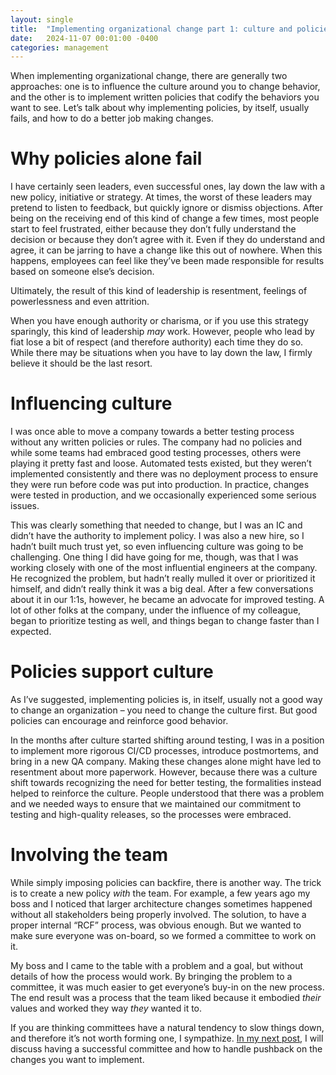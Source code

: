 ```yaml
---
layout: single
title:  "Implementing organizational change part 1: culture and policies"
date:   2024-11-07 00:01:00 -0400
categories: management
---
```

When implementing organizational change, there are generally two approaches: one is to influence the culture around you to change behavior, and the other is to implement written policies that codify the behaviors you want to see. Let’s talk about why implementing policies, by itself, usually fails, and how to do a better job making changes.

# Why policies alone fail
I have certainly seen leaders, even successful ones, lay down the law with a new policy, initiative or strategy. At times, the worst of these leaders may pretend to listen to feedback, but quickly ignore or dismiss objections. After being on the receiving end of this kind of change a few times, most people start to feel frustrated, either because they don’t fully understand the decision or because they don’t agree with it. Even if they do understand and agree, it can be jarring to have a change like this out of nowhere. When this happens, employees can feel like they’ve been made responsible for results based on someone else’s decision.

Ultimately, the result of this kind of leadership is resentment, feelings of powerlessness and even attrition.

When you have enough authority or charisma, or if you use this strategy sparingly, this kind of leadership _may_ work. However, people who lead by fiat lose a bit of respect (and therefore authority) each time they do so. While there may be situations when you have to lay down the law, I firmly believe it should be the last resort.

# Influencing culture
I was once able to move a company towards a better testing process without any written policies or rules. The company had no policies and while some teams had embraced good testing processes, others were playing it pretty fast and loose. Automated tests existed, but they weren’t implemented consistently and there was no deployment process to ensure they were run before code was put into production. In practice, changes were tested in production, and we occasionally experienced some serious issues.

This was clearly something that needed to change, but I was an IC and didn’t have the authority to implement policy. I was also a new hire, so I hadn’t built much trust yet, so even influencing culture was going to be challenging. One thing I did have going for me, though, was that I was working closely with one of the most influential engineers at the company. He recognized the problem, but hadn’t really mulled it over or prioritized it himself, and didn’t really think it was a big deal. After a few conversations about it in our 1:1s, however, he became an advocate for improved testing. A lot of other folks at the company, under the influence of my colleague, began to prioritize testing as well, and things began to change faster than I expected.

# Policies support culture
As I’ve suggested, implementing policies is, in itself, usually not a good way to change an organization – you need to change the culture first. But good policies can encourage and reinforce good behavior.

In the months after culture started shifting around testing, I was in a position to implement more rigorous CI/CD processes, introduce postmortems, and bring in a new QA company. Making these changes alone might have led to resentment about more paperwork. However, because there was a culture shift towards recognizing the need for better testing, the formalities instead helped to reinforce the culture. People understood that there was a problem and we needed ways to ensure that we maintained our commitment to testing and high-quality releases, so the processes were embraced.

# Involving the team
While simply imposing policies can backfire, there is another way. The trick is to create a new policy _with_ the team. For example, a few years ago my boss and I noticed that larger architecture changes sometimes happened without all stakeholders being properly involved. The solution, to have a proper internal “RCF” process, was obvious enough. But we wanted to make sure everyone was on-board, so we formed a committee to work on it.

My boss and I came to the table with a problem and a goal, but without details of how the process would work. By bringing the problem to a committee, it was much easier to get everyone’s buy-in on the new process. The end result was a process that the team liked because it embodied _their_ values and worked they way _they_ wanted it to.

If you are thinking committees have a natural tendency to slow things down, and therefore it’s not worth forming one, I sympathize. [In my next post](/management/2024/11/06/Implementing-organizational-change-part-2-getting-buy-in.html), I will discuss having a successful committee and how to handle pushback on the changes you want to implement.